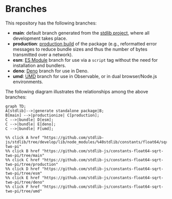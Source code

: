<!--

@license Apache-2.0

Copyright (c) 2022 The Stdlib Authors.

Licensed under the Apache License, Version 2.0 (the "License");
you may not use this file except in compliance with the License.
You may obtain a copy of the License at

    http://www.apache.org/licenses/LICENSE-2.0

Unless required by applicable law or agreed to in writing, software
distributed under the License is distributed on an "AS IS" BASIS,
WITHOUT WARRANTIES OR CONDITIONS OF ANY KIND, either express or implied.
See the License for the specific language governing permissions and
limitations under the License.

-->

# Branches

This repository has the following branches:

-   **main**: default branch generated from the [stdlib project][stdlib-url], where all development takes place.
-   **production**: [production build][production-url] of the package (e.g., reformatted error messages to reduce bundle sizes and thus the number of bytes transmitted over a network).
-   **esm**: [ES Module][esm-url] branch for use via a `script` tag without the need for installation and bundlers.
-   **deno**: [Deno][deno-url] branch for use in Deno.
-   **umd**: [UMD][umd-url] branch for use in Observable, or in dual browser/Node.js environments.

The following diagram illustrates the relationships among the above branches:

```mermaid
graph TD;
A[stdlib]-->|generate standalone package|B;
B[main] -->|productionize| C[production];
C -->|bundle| D[esm];
C -->|bundle| E[deno];
C -->|bundle| F[umd];

%% click A href "https://github.com/stdlib-js/stdlib/tree/develop/lib/node_modules/%40stdlib/constants/float64/sqrt-two-pi"
%% click B href "https://github.com/stdlib-js/constants-float64-sqrt-two-pi/tree/main"
%% click C href "https://github.com/stdlib-js/constants-float64-sqrt-two-pi/tree/production"
%% click D href "https://github.com/stdlib-js/constants-float64-sqrt-two-pi/tree/esm"
%% click E href "https://github.com/stdlib-js/constants-float64-sqrt-two-pi/tree/deno"
%% click F href "https://github.com/stdlib-js/constants-float64-sqrt-two-pi/tree/umd"
```

[stdlib-url]: https://github.com/stdlib-js/stdlib/tree/develop/lib/node_modules/%40stdlib/constants/float64/sqrt-two-pi
[production-url]: https://github.com/stdlib-js/constants-float64-sqrt-two-pi/tree/production
[deno-url]: https://github.com/stdlib-js/constants-float64-sqrt-two-pi/tree/deno
[umd-url]: https://github.com/stdlib-js/constants-float64-sqrt-two-pi/tree/umd
[esm-url]: https://github.com/stdlib-js/constants-float64-sqrt-two-pi/tree/esm